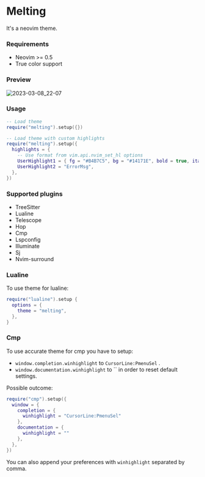 # Melting
It's a neovim theme.

### Requirements
- Neovim >= 0.5
- True color support

### Preview
![2023-03-08_22-07](https://user-images.githubusercontent.com/17349169/223813830-badd904d-654a-4b98-8b07-e69158a8644e.png)

### Usage
```lua
-- Load theme
require("melting").setup({})

-- Load theme with custom highlights
require("melting").setup({
  highlights = {
    -- Use format from vim.api.nvim_set_hl options
    UserHighlight1 = { fg = "#B4B7C5", bg = "#14171E", bold = true, italic = true },
    UserHighlight2 = "ErrorMsg",
  },
})
```

### Supported plugins
- TreeSitter
- Lualine
- Telescope
- Hop
- Cmp
- Lspconfig
- Illuminate
- Sj
- Nvim-surround

### Lualine
To use theme for lualine:
```lua
require("lualine").setup {
  options = {
    theme = "melting",
  },
}
```

### Cmp
To use accurate theme for cmp you have to setup:
- `window.completion.winhighlight` to `CursorLine:PmenuSel` .
- `window.documentation.winhighlight` to `` in order to reset default settings.

Possible outcome:
```lua
require("cmp").setup({
  window = {
    completion = {
      winhighlight = "CursorLine:PmenuSel"
    },
    documentation = {
      winhighlight = ""
    },
  },
})
```
You can also append your preferences with `winhighlight` separated by comma.
